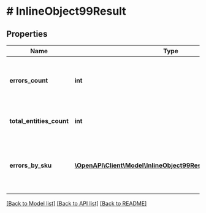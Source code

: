 # # InlineObject99Result

## Properties

Name | Type | Description | Notes
------------ | ------------- | ------------- | -------------
**errors_count** | **int** | The number of items that had errors during import. | [optional]
**total_entities_count** | **int** | The total number of imported items. | [optional]
**errors_by_sku** | [**\OpenAPI\Client\Model\InlineObject99ResultErrorsBySkuInner[]**](InlineObject99ResultErrorsBySkuInner.md) | An array of objects with data on import errors for specific item SKUs. | [optional]

[[Back to Model list]](../../README.md#models) [[Back to API list]](../../README.md#endpoints) [[Back to README]](../../README.md)
